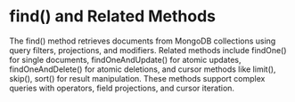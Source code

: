 # find() and Related Methods

The find() method retrieves documents from MongoDB collections using query filters, projections, and modifiers. Related methods include findOne() for single documents, findOneAndUpdate() for atomic updates, findOneAndDelete() for atomic deletions, and cursor methods like limit(), skip(), sort() for result manipulation. These methods support complex queries with operators, field projections, and cursor iteration.